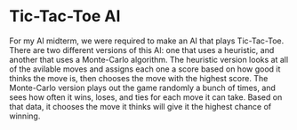 # Tic-Tac-Toe AI
For my AI midterm, we were required to make an AI that plays Tic-Tac-Toe. There are two different versions of this AI: one that uses a heuristic, and another that uses a Monte-Carlo algorithm.
The heuristic version looks at all of the avilable moves and assigns each one a score based on how good it thinks the move is, then chooses the move with the highest score.
The Monte-Carlo version plays out the game randomly a bunch of times, and sees how often it wins, loses, and ties for each move it can take. 
Based on that data, it chooses the move it thinks will give it the highest chance of winning.
